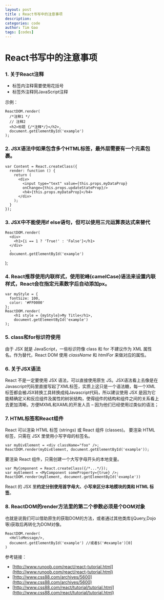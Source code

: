 ```yaml
---
layout: post
title : React书写中的注意事项
description: 
categories: code
author: Tim Gao
tags: [codes]
---
```

# React书写中的注意事项

### 1. 关于React注释

* 标签内注释需要使用花括号
* 标签外注释同JavaScript注释

示例：

    ReactDOM.render(
      /*注释1 */
      // 注释2
      <h2>标题 {/*注释*/}</h2>,
      document.getElementById('example')
    );

### 2. JSX语法中如果包含多个HTML标签，最外层需要有一个元素包裹。

    var Content = React.createClass({
      render: function () {
        return (
          <div>
            <input type="text" value={this.props.myDataProp}
            onChange={this.props.updateStateProp}/>
            <h4>{this.props.myDataProp}</h4>
          </div>
        );
      }
    });

### 3. JSX中不能使用if else语句，但可以使用三元运算表达式来替代

    ReactDOM.render(
      <div>
        <h1>{i == 1 ? 'True!' : 'False'}</h1>
      </div>
      ,
      document.getElementById('example')
  );

### 4. React推荐使用内联样式，使用驼峰(camelCase)语法来设置内联样式，React会在指定元素数字后自动添加px。

    var myStyle = {
      fontSize: 100,
      color: '#FF0000'
    };
    ReactDOM.render(
        <h1 style = {myStyle}>My Title</h1>,
        document.getElementById('example')
    );

### 5. class和for标识符使用

由于 JSX 就是 JavaScript，一些标识符像 class 和 for 不建议作为 XML 属性名。作为替代，React DOM 使用 _className_ 和 _htmlFor_ 来做对应的属性。

### 6. 关于JSX语法

React 不是一定要使用 JSX 语法，可以直接使用原生 JS。JSX语法看上去像是在Javascript代码里直接写起了XML标签，实质上这只是一个语法糖，每一个XML标签都会被JSX转换工具转换成纯Javascript代码，所以建议使用 JSX 是因为它能精确定义和反应组件及属性的树状结构，使得组件的结构和组件之间的关系看上去更加清晰。方便MXML和XAML的开发人员 – 因为他们已经使用过类似的语法；

### 7. HTML标签和React组件
React 可以渲染 HTML 标签 (strings) 或 React 组件 (classes)。
要渲染 HTML 标签，只需在 JSX 里使用小写字母的标签名。

    var myDivElement = <div className="foo" />;
    ReactDOM.render(myDivElement, document.getElementById('example'));

要渲染 React 组件，只需创建一个大写字母开头的本地变量。

    var MyComponent = React.createClass({/*...*/});
    var myElement = <MyComponent someProperty={true} />;
    ReactDOM.render(myElement, document.getElementById('example'))

React 的 JSX 里**约定分别使用首字母大、小写来区分本地模块的类和 HTML 标签**。

### 8. ReactDOM的render方法里的第二个参数必须是个DOM对象

也就是说我们可以借助原生的获取DOM的方法，或者通过其他类库(jQuery,Dojo等)获取后再转化为DOM对像。

    ReactDOM.render(
      <HelloMessage/>,
      document.getElementById('example') //或者$('#example')[0]
    )

参考链接：

 * [http://www.runoob.com/react/react-tutorial.html](http://www.runoob.com/react/react-tutorial.html)
 * [http://www.css88.com/archives/5600](http://www.css88.com/archives/5600)
 * [http://www.css88.com/react/tutorial/tutorial.html](http://www.css88.com/react/tutorial/tutorial.html)
